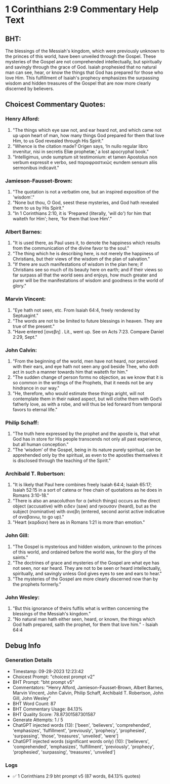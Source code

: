 # 1 Corinthians 2:9 Commentary Help Text

## BHT:
The blessings of the Messiah's kingdom, which were previously unknown to the princes of this world, have been unveiled through the Gospel. These mysteries of the Gospel are not comprehended intellectually, but spiritually and savingly through the grace of God. Isaiah prophesied that no natural man can see, hear, or know the things that God has prepared for those who love Him. This fulfillment of Isaiah's prophecy emphasizes the surpassing wisdom and hidden treasures of the Gospel that are now more clearly discerned by believers.

## Choicest Commentary Quotes:
### Henry Alford:
1. "The things which eye saw not, and ear heard not, and which came not up upon heart of man, how many things God prepared for them that love Him, to us God revealed through His Spirit."
2. "Whence is the citation made? Origen says, ‘In nullo regular libro invenitur, nisi in secretis Eliæ prophetæ,’ a lost apocryphal book."
3. "Intelligimus, unde sumptum sit testimonium: et tamen Apostolus non verbum expressit e verbo, sed παραφραστικῶς eundem sensum aliis sermonibus indicavit."

### Jamieson-Fausset-Brown:
1. "The quotation is not a verbatim one, but an inspired exposition of the 'wisdom'."
2. "None but thou, O God, seest these mysteries, and God hath revealed them to us by His Spirit."
3. "In 1 Corinthians 2:10, it is 'Prepared (literally, 'will do') for him that waiteth for Him'; here, 'for them that love Him'."

### Albert Barnes:
1. "It is used there, as Paul uses it, to denote the happiness which results from the communication of the divine favor to the soul."
2. "The thing which he is describing here, is not merely the happiness of Christians, but their views of the wisdom of the plan of salvation."
3. "If there are such manifestations of wisdom in the plan here; if Christians see so much of its beauty here on earth; and if their views so far surpass all that the world sees and enjoys, how much greater and purer will be the manifestations of wisdom and goodness in the world of glory."

### Marvin Vincent:
1. "Eye hath not seen, etc. From Isaiah 64:4, freely rendered by Septuagint."
2. "The words are not to be limited to future blessings in heaven. They are true of the present."
3. "Have entered [ανεβη] . Lit., went up. See on Acts 7:23. Compare Daniel 2:29, Sept."

### John Calvin:
1. "From the beginning of the world, men have not heard, nor perceived with their ears, and eye hath not seen any god beside Thee, who doth act in such a manner towards him that waiteth for him."
2. "The sudden change of person forms no objection, as we know that it is so common in the writings of the Prophets, that it needs not be any hindrance in our way."
3. "He, therefore, who would estimate these things aright, will not contemplate them in their naked aspect, but will clothe them with God’s fatherly love, as with a robe, and will thus be led forward from temporal favors to eternal life."

### Philip Schaff:
1. "The truth here expressed by the prophet and the apostle is, that what God has in store for His people transcends not only all past experience, but all human conception."
2. "The ‘wisdom’ of the Gospel, being in its nature purely spiritual, can be apprehended only by the spiritual, as even to the apostles themselves it is disclosed through the teaching of the Spirit."

### Archibald T. Robertson:
1. "It is likely that Paul here combines freely Isaiah 64:4; Isaiah 65:17; Isaiah 52:15 in a sort of catena or free chain of quotations as he does in Romans 3:10-18."
2. "There is also an anacoluthon for α (which things) occurs as the direct object (accusative) with ειδεν (saw) and ηκουσαν (heard), but as the subject (nominative) with ανεβη (entered, second aorist active indicative of αναβαινω, to go up)."
3. "Heart (καρδιαν) here as in Romans 1:21 is more than emotion."

### John Gill:
1. "The Gospel is mysterious and hidden wisdom, unknown to the princes of this world, and ordained before the world was, for the glory of the saints."
2. "The doctrines of grace and mysteries of the Gospel are what eye has not seen, nor ear heard. They are not to be seen or heard intellectually, spiritually, and savingly unless God gives eyes to see and ears to hear."
3. "The mysteries of the Gospel are more clearly discerned now than by the prophets formerly."

### John Wesley:
1. "But this ignorance of theirs fulfils what is written concerning the blessings of the Messiah's kingdom."
2. "No natural man hath either seen, heard, or known, the things which God hath prepared, saith the prophet, for them that love him." - Isaiah 64:4


## Debug Info
### Generation Details
- Timestamp: 09-28-2023 12:23:42
- Choicest Prompt: "choicest prompt v2"
- BHT Prompt: "bht prompt v5"
- Commentators: "Henry Alford, Jamieson-Fausset-Brown, Albert Barnes, Marvin Vincent, John Calvin, Philip Schaff, Archibald T. Robertson, John Gill, John Wesley"
- BHT Word Count: 87
- BHT Commentary Usage: 84.13%
- BHT Quality Score: 78.87301587301587
- Generate Attempts: 1 / 5
- ChatGPT injected words (13):
	['been', 'believers', 'comprehended', 'emphasizes', 'fulfillment', 'previously', 'prophecy', 'prophesied', 'surpassing', 'those', 'treasures', 'unveiled', 'were']
- ChatGPT injected words (significant words only) (10):
	['believers', 'comprehended', 'emphasizes', 'fulfillment', 'previously', 'prophecy', 'prophesied', 'surpassing', 'treasures', 'unveiled']

### Logs
- ✅ 1 Corinthians 2:9 bht prompt v5 (87 words, 84.13% quotes)